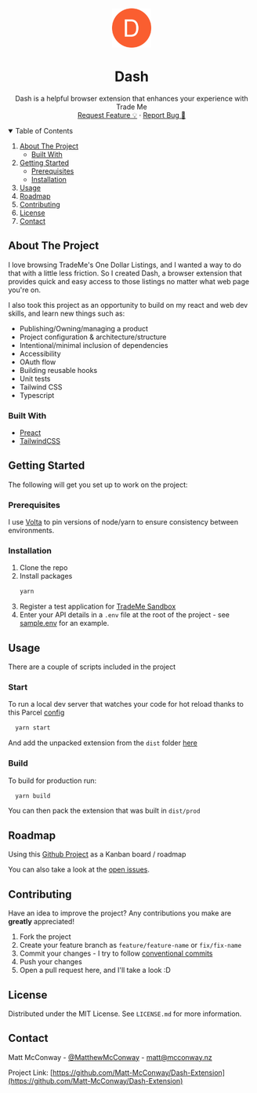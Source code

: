 <!-- Elaborate template from: https://github.com/othneildrew/Best-README-Template -->

<!-- PROJECT HEADER -->
<br />
<p align="center">
  <a href="https://github.com/Matt-McConway/Dash-Extension">
    <img src="docs/images/temp-logo.png" alt="Dash Logo" width="80" height="80">
  </a>

  <h1 align="center">Dash</h1>

  <p align="center">
    Dash is a helpful browser extension that enhances your experience with Trade Me
    <br />
    <!-- Link to store
    <a href="">Try it out</a>
    ·
    --> 
    <a href="https://github.com/Matt-McConway/Dash-Extension/issues">Request Feature 💡</a>
    ·
    <a href="https://github.com/Matt-McConway/Dash-Extension/issues">Report Bug 🐛</a>
  </p>
</p>



<!-- TABLE OF CONTENTS -->
<details open="open">
  <summary>Table of Contents</summary>
  <ol>
    <li>
      <a href="#about-the-project">About The Project</a>
      <ul>
        <li><a href="#built-with">Built With</a></li>
      </ul>
    </li>
    <li>
      <a href="#getting-started">Getting Started</a>
      <ul>
        <li><a href="#prerequisites">Prerequisites</a></li>
        <li><a href="#installation">Installation</a></li>
      </ul>
    </li>
    <li><a href="#usage">Usage</a></li>
    <li><a href="#roadmap">Roadmap</a></li>
    <li><a href="#contributing">Contributing</a></li>
    <li><a href="#license">License</a></li>
    <li><a href="#contact">Contact</a></li>
  </ol>
</details>


## About The Project

<!-- Screenshot to come [![Screenshot of Dash][dash-screenshot]](link to listing on chrome store) -->

I love browsing TradeMe's One Dollar Listings, and I wanted a way to do that with a little less friction. So I created Dash, a browser extension that provides quick and easy access to those listings no matter what web page you're on.

I also took this project as an opportunity to build on my react and web dev skills, and learn new things such as:

* Publishing/Owning/managing a product
* Project configuration & architecture/structure
* Intentional/minimal inclusion of dependencies
* Accessibility
* OAuth flow
* Building reusable hooks
* Unit tests
* Tailwind CSS
* Typescript

### Built With

* [Preact](https://preactjs.com/)
* [TailwindCSS](https://tailwindcss.com/)

## Getting Started

The following will get you set up to work on the project:

### Prerequisites

I use [Volta](https://volta.sh/) to pin versions of node/yarn to ensure consistency between environments.
### Installation

1. Clone the repo
2. Install packages
   ```sh
   yarn
   ```
3. Register a test application for [TradeMe Sandbox](https://developer.trademe.co.nz/api-overview/registering-an-application/)
4. Enter your API details in a `.env` file at the root of the project - see [sample.env](https://github.com/Matt-McConway/Dash-Extension/blob/develop/sample.env) for an example.


## Usage

There are a couple of scripts included in the project

### Start
To run a local dev server that watches your code for hot reload thanks to this Parcel [config](https://www.npmjs.com/package/@parcel/config-webextension)
```sh
  yarn start
```
And add the unpacked extension from the `dist` folder [here](chrome://extensions/)
### Build
To build for production run:
```sh
  yarn build
```
You can then pack the extension that was built in `dist/prod`


## Roadmap

Using this [Github Project](https://github.com/Matt-McConway/Dash-Extension/projects/1) as a Kanban board / roadmap

You can also take a look at the [open issues](https://github.com/Matt-McConway/Dash-Extension/issues).

## Contributing

Have an idea to improve the project? Any contributions you make are **greatly** appreciated!

1. Fork the project
2. Create your feature branch as `feature/feature-name` or `fix/fix-name`
3. Commit your changes - I try to follow [conventional commits](https://www.conventionalcommits.org/en/v1.0.0/)
4. Push your changes
5. Open a pull request here, and I'll take a look :D


## License

Distributed under the MIT License. See `LICENSE.md` for more information.


## Contact

Matt McConway - [@MatthewMcConway](https://twitter.com/MatthewMcConway) - matt@mcconway.nz

Project Link: [https://github.com/Matt-McConway/Dash-Extension](https://github.com/Matt-McConway/Dash-Extension)


<!-- MARKDOWN LINKS & IMAGES -->
<!-- https://www.markdownguide.org/basic-syntax/#reference-style-links -->
[dash-screenshot]: docs/images/screenshot.png